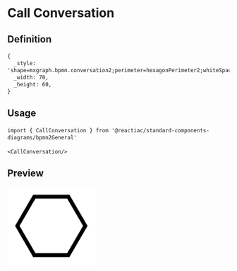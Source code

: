# Call Conversation

## Definition

```
{
  _style: 'shape=mxgraph.bpmn.conversation2;perimeter=hexagonPerimeter2;whiteSpace=wrap;html=1;aspect=fixed;bpmnConversationType=call;',
  _width: 70,
  _height: 60,
}
```

## Usage

```
import { CallConversation } from '@reactiac/standard-components-diagrams/bpmn2General'

<CallConversation/>
```

## Preview

<img src="./call-conversation.png" width="200"/>
